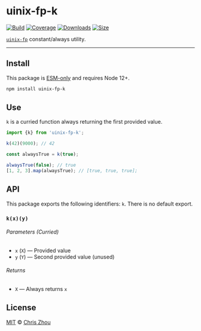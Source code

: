 # uinix-fp-k

[![Build][build-badge]][build]
[![Coverage][coverage-badge]][coverage]
[![Downloads][downloads-badge]][downloads]
[![Size][bundle-size-badge]][bundle-size]

[`uinix-fp`][uinix-fp] constant/always utility.

---

## Install

This package is [ESM-only][] and requires Node 12+.

```sh
npm install uinix-fp-k
```

## Use

`k` is a curried function always returning the first provided value.

```js
import {k} from 'uinix-fp-k';

k(42)(9000); // 42

const alwaysTrue = k(true);

alwaysTrue(false); // true
[1, 2, 3].map(alwaysTrue); // [true, true, true];

```

## API

This package exports the following identifiers: `k`.  There is no default export.

### `k(x)(y)`

###### Parameters (Curried)
- `x` (`X`) — Provided value
- `y` (`Y`) — Second provided value (unused)

###### Returns
- `X` — Always returns `x`

## License

[MIT][license] © [Chris Zhou][author]

<!-- project -->
[author]: https://github.com/chrisrzhou
[license]: https://github.com/uinix-js/uinix-fp/blob/main/license
[build]: https://github.com/uinix-js/uinix-fp/actions
[build-badge]: https://github.com/uinix-js/uinix-fp/workflows/main/badge.svg
[coverage]: https://codecov.io/github/uinix-js/uinix-fp
[coverage-badge]: https://img.shields.io/codecov/c/github/uinix-js/uinix-fp.svg
[downloads]: https://www.npmjs.com/package/uinix-fp-k
[downloads-badge]: https://img.shields.io/npm/dm/uinix-fp-k.svg
[bundle-size]: https://bundlephobia.com/result?p=uinix-fp-k
[bundle-size-badge]: https://img.shields.io/bundlephobia/minzip/uinix-fp-k.svg

<!-- defs -->
[ESM-only]: https://gist.github.com/sindresorhus/a39789f98801d908bbc7ff3ecc99d99c
[uinix-fp]: https://github.com/uinix-js/uinix-fp
